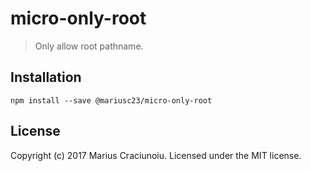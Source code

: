 # micro-only-root

> Only allow root pathname.

## Installation

    npm install --save @mariusc23/micro-only-root

## License

Copyright (c) 2017 Marius Craciunoiu. Licensed under the MIT license.
